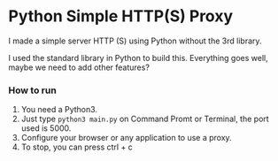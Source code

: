 # Python Simple HTTP(S) Proxy

I made a simple server HTTP (S) using Python without the 3rd library.

I used the standard library in Python to build this.
Everything goes well, maybe we need to add other features?

### How to run

1. You need a Python3.
2. Just type `python3 main.py` on Command Promt or Terminal, the port used is 5000.
3. Configure your browser or any application to use a proxy.
4. To stop, you can press ctrl + c
